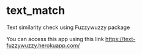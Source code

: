 # text_match
Text similarity check using Fuzzywuzzy package

You can access this app using this link https://text-fuzzywuzzy.herokuapp.com/
